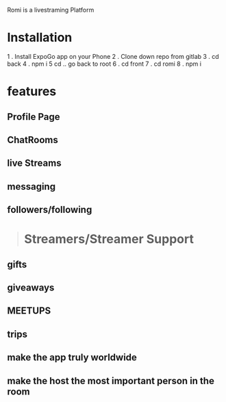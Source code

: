 Romi is a livestraming Platform


# Installation
1 . Install ExpoGo app on your Phone
2 . Clone down repo from gitlab
3 . cd back
4 . npm i 
5 cd ..  go back to root
6 . cd front 
7 . cd romi 
8 . npm i 
 
 # features

 ## Profile Page
 <!--  -->
 ## ChatRooms
 <!--  -->
 ## live Streams
 <!--  -->
 ## messaging
 <!--  -->
 ## followers/following
 <!--  -->


> # Streamers/Streamer Support
## gifts
## giveaways
## MEETUPS
## trips
## make the app truly worldwide
## make the host the most important person in the room 


